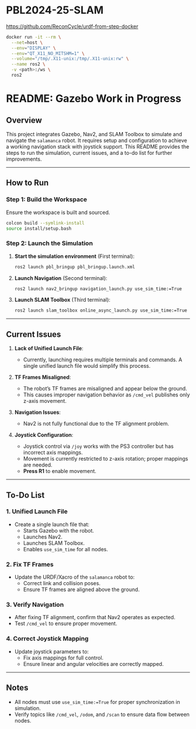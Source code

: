 # PBL2024-25-SLAM
https://github.com/ReconCycle/urdf-from-step-docker


```bash
docker run -it --rm \
  --net=host \
  --env="DISPLAY" \
  --env="QT_X11_NO_MITSHM=1" \
  --volume="/tmp/.X11-unix:/tmp/.X11-unix:rw" \
  --name ros2 \
  -v <path>:/ws \
  ros2
```
# README: Gazebo Work in Progress

## Overview
This project integrates Gazebo, Nav2, and SLAM Toolbox to simulate and navigate the `salamanca` robot. It requires setup and configuration to achieve a working navigation stack with joystick support. This README provides the steps to run the simulation, current issues, and a to-do list for further improvements.

---

## How to Run

### Step 1: Build the Workspace
Ensure the workspace is built and sourced.
```bash
colcon build --symlink-install
source install/setup.bash
```

### Step 2: Launch the Simulation
1. **Start the simulation environment** (First terminal):
   ```bash
   ros2 launch pbl_bringup pbl_bringup.launch.xml
   ```

2. **Launch Navigation** (Second terminal):
   ```bash
   ros2 launch nav2_bringup navigation_launch.py use_sim_time:=True
   ```

3. **Launch SLAM Toolbox** (Third terminal):
   ```bash
   ros2 launch slam_toolbox online_async_launch.py use_sim_time:=True
   ```

---

## Current Issues

1. **Lack of Unified Launch File**:
   - Currently, launching requires multiple terminals and commands. A single unified launch file would simplify this process.

2. **TF Frames Misaligned**:
   - The robot’s TF frames are misaligned and appear below the ground.
   - This causes improper navigation behavior as `/cmd_vel` publishes only z-axis movement.

3. **Navigation Issues**:
   - Nav2 is not fully functional due to the TF alignment problem.

4. **Joystick Configuration**:
   - Joystick control via `/joy` works with the PS3 controller but has incorrect axis mappings.
   - Movement is currently restricted to z-axis rotation; proper mappings are needed.
   - **Press R1** to enable movement.

---

## To-Do List

### 1. Unified Launch File
- Create a single launch file that:
  - Starts Gazebo with the robot.
  - Launches Nav2.
  - Launches SLAM Toolbox.
  - Enables `use_sim_time` for all nodes.

### 2. Fix TF Frames
- Update the URDF/Xacro of the `salamanca` robot to:
  - Correct link and collision poses.
  - Ensure TF frames are aligned above the ground.

### 3. Verify Navigation
- After fixing TF alignment, confirm that Nav2 operates as expected.
- Test `/cmd_vel` to ensure proper movement.

### 4. Correct Joystick Mapping
- Update joystick parameters to:
  - Fix axis mappings for full control.
  - Ensure linear and angular velocities are correctly mapped.

---

## Notes
- All nodes must use `use_sim_time:=True` for proper synchronization in simulation.
- Verify topics like `/cmd_vel`, `/odom`, and `/scan` to ensure data flow between nodes.




